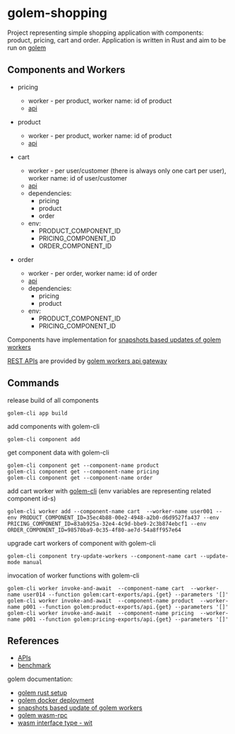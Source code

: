 # golem-shopping

Project representing simple shopping application with components: product, pricing, cart and order. 
Application is written in Rust and aim to be run on [golem](https://learn.golem.cloud/)

## Components and Workers

* pricing
  - worker - per product, worker name: id of product
  - [api](./pricing/wit/pricing.wit)
  
* product
  - worker - per product, worker name: id of product
  - [api](./product/wit/product.wit)
  
* cart 
  - worker - per user/customer (there is always only one cart per user), worker name: id of user/customer
  - [api](./cart/wit/cart.wit)
  - dependencies: 
    - pricing 
    - product 
    - order
  - env:
    - PRODUCT_COMPONENT_ID
    - PRICING_COMPONENT_ID
    - ORDER_COMPONENT_ID
* order
  - worker - per order, worker name: id of order
  - [api](./order/wit/order.wit)
  - dependencies:
      - pricing 
      - product
  - env:
      - PRODUCT_COMPONENT_ID
      - PRICING_COMPONENT_ID

Components have implementation for [snapshots based updates of golem workers](https://learn.golem.cloud/docs/rust-language-guide/updating#manual-snapshot-based-update)

[REST APIs](./api/README.md) are provided by [golem workers api gateway](https://learn.golem.cloud/docs/invoke/making-custom-apis)



## Commands


release build of all components

```
golem-cli app build
```

add components with golem-cli

```
golem-cli component add
```

get component data with golem-cli

```
golem-cli component get --component-name product
golem-cli component get --component-name pricing
golem-cli component get --component-name order
```

add cart worker with [golem-cli](https://learn.golem.cloud/docs/cli/workers#start-new-worker) (env variables are representing related component id-s)
```
golem-cli worker add --component-name cart  --worker-name user001 --env PRODUCT_COMPONENT_ID=35ec4b88-00e2-4948-a2b0-d6d9527fa437 --env PRICING_COMPONENT_ID=83ab925a-32e4-4c9d-bbe9-2c3b874ebcf1 --env ORDER_COMPONENT_ID=98570ba9-0c35-4f80-ae7d-54a8ff957e64
```

upgrade cart workers of component with golem-cli
```
golem-cli component try-update-workers --component-name cart --update-mode manual
```

invocation of worker functions with golem-cli
```
golem-cli worker invoke-and-await  --component-name cart  --worker-name user014 --function golem:cart-exports/api.{get} --parameters '[]'
golem-cli worker invoke-and-await  --component-name product  --worker-name p001 --function golem:product-exports/api.{get} --parameters '[]'
golem-cli worker invoke-and-await  --component-name pricing  --worker-name p001 --function golem:pricing-exports/api.{get} --parameters '[]'
```

## References

* [APIs](./api/README.md)
* [benchmark](./benchmark/README.md)

golem documentation:
* [golem rust setup](https://learn.golem.cloud/docs/rust-language-guide/setup)
* [golem docker deployment](https://learn.golem.cloud/docs/deploy/docker)
* [snapshots based update of golem workers](https://learn.golem.cloud/docs/rust-language-guide/updating#manual-snapshot-based-update)
* [golem wasm-rpc](https://learn.golem.cloud/docs/rust-language-guide/rpc)
* [wasm interface type - wit](https://component-model.bytecodealliance.org/design/wit.html)